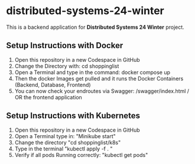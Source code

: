 # distributed-systems-24-winter

This is a backend application for **Distributed Systems 24 Winter** project.

## Setup Instructions with Docker
1. Open this repository in a new Codespace in GitHub
2. Change the Directory with: cd shoppinglist
3. Open a Terminal and type in the command: docker compose up
4. Then the docker Images get pulled and it runs the Docker Containers (Backend, Database, Frontend)
5. You can now check your endroutes via Swagger: <CodespaceURL>/swagger/index.html / OR the frontend application

## Setup Instructions with Kubernetes
1. Open this repository in a new Codespace in GitHub
2. Open a Terminal type in: "Minikube start"  
3. Change the directory "cd shoppinglist/k8s"
4. Type in the terminal "kubectl apply -f . " 
5. Verify if all pods Running correctly: "kubectl get pods"

